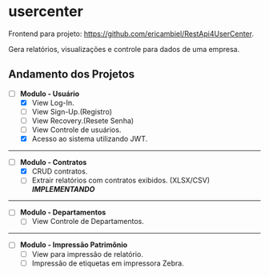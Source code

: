 # usercenter
Frontend para projeto: https://github.com/ericambiel/RestApi4UserCenter.

Gera relatórios, visualizações e controle para dados de uma empresa.

**Andamento dos Projetos**
---

- [ ] **Modulo - Usuário**
   - [x] View Log-In.
   - [ ] View Sign-Up.(Registro)
   - [ ] View Recovery.(Resete Senha)
   - [ ] View Controle de usuários.
   - [x] Acesso ao sistema utilizando JWT. 
   
---

- [ ] **Modulo - Contratos**
  - [x] CRUD contratos.
  - [ ] Extrair relatórios com contratos exibidos. (XLSX/CSV)  ***IMPLEMENTANDO***

---

- [ ] **Modulo - Departamentos**
   - [ ] View Controle de Departamentos.
   
---

- [ ] **Modulo - Impressão Patrimônio**
   - [ ] View para impressão de relatório.
   - [ ] Impressão de etiquetas em impressora Zebra.
